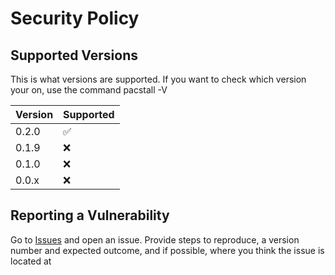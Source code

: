 # Security Policy

## Supported Versions

This is what versions are supported. If you want to check which version your on, use the command pacstall -V

| Version | Supported          |
| ------- | ------------------ |
| 0.2.0   | :white_check_mark: |
| 0.1.9   | :x:                |
| 0.1.0   | :x:                |
| 0.0.x   | :x:                |

## Reporting a Vulnerability

Go to [Issues](https://github.com/Henryws/test-pacstall/issues) and open an issue. Provide steps to reproduce, a version number and expected outcome, and if possible, where you think the issue is located at
